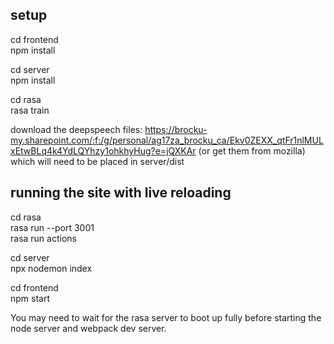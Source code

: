 ## setup
cd frontend<br/>
npm install<br/>

cd server<br/>
npm install<br/>

cd rasa<br/>
rasa train<br/>

download the deepspeech files: https://brocku-my.sharepoint.com/:f:/g/personal/ag17za_brocku_ca/Ekv0ZEXX_qtFr1nlMULxEtwBLq4k4YdLQYhzy1ohkhyHug?e=jQXKAr (or get them from mozilla) which will need to be placed in server/dist

## running the site with live reloading
cd rasa<br/>
rasa run --port 3001<br/>
rasa run actions<br/>

cd server<br/>
npx nodemon index<br/>

cd frontend<br/>
npm start<br/>

You may need to wait for the rasa server to boot up fully before starting the node server and webpack dev server.